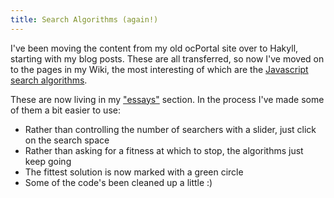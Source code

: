```yaml
---
title: Search Algorithms (again!)
---
```

I've been moving the content from my old ocPortal site over to Hakyll, starting with my blog posts. These are all transferred, so now I've moved on to the pages in my Wiki, the most interesting of which are the [Javascript search algorithms](/essays/optimisation).

These are now living in my ["essays"](/essays.html) section. In the process I've made some of them a bit easier to use:

 - Rather than controlling the number of searchers with a slider, just click on the search space
 - Rather than asking for a fitness at which to stop, the algorithms just keep going
 - The fittest solution is now marked with a green circle
 - Some of the code's been cleaned up a little :)
